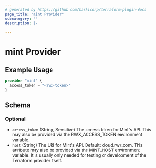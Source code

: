 ```yaml
---
# generated by https://github.com/hashicorp/terraform-plugin-docs
page_title: "mint Provider"
subcategory: ""
description: |-
  
---
```


# mint Provider



## Example Usage

```terraform
provider "mint" {
  access_token = "<rwx-token>"
}
```

<!-- schema generated by tfplugindocs -->
## Schema

### Optional

- `access_token` (String, Sensitive) The access token for Mint's API. This may also be provided via the RWX_ACCESS_TOKEN environment variable.
- `host` (String) The URI for Mint's API. Default: cloud.rwx.com. This attribute may also be provided via the MINT_HOST environment variable. It is usually only needed for testing or development of the Terraform provider itself.

